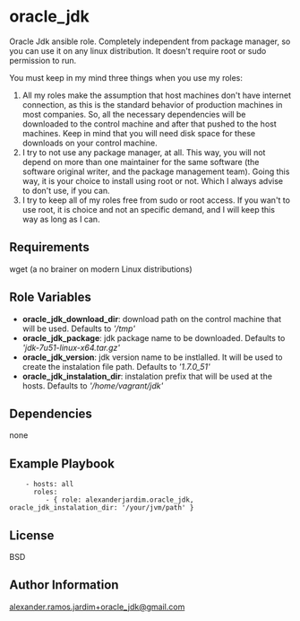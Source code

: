 oracle_jdk
========

Oracle Jdk ansible role. Completely independent from package manager, so you can use it on any linux distribution. It doesn't require root or sudo permission to run.

You must keep in my mind three things when you use my roles:

1. All my roles make the assumption that host machines don't have internet connection, as this is the standard behavior of production machines in most companies. So, all the necessary dependencies will be downloaded to the control machine and after that pushed to the host machines. Keep in mind that you will need disk space for these downloads on your control machine.
1. I try to not use any package manager, at all. This way, you will not depend on more than one maintainer for the same software (the software original writer, and the package management team). Going this way, it is your choice to install using root or not. Which I always advise to don't use, if you can.
1. I try to keep all of my roles free from sudo or root access. If you wan't to use root, it is choice and not an specific demand, and I will keep this way as long as I can.


Requirements
------------

wget (a no brainer on modern Linux distributions)

Role Variables
--------------

- **oracle_jdk_download_dir**: download path on the control machine that will be used. Defaults to *'/tmp'*
- **oracle_jdk_package**: jdk package name to be downloaded. Defaults to *'jdk-7u51-linux-x64.tar.gz'*
- **oracle_jdk_version**: jdk version name to be instlalled. It will be used to create the instalation file path. Defaults to *'1.7.0_51'*
- **oracle_jdk_instalation_dir**: instalation prefix that will be used at the hosts. Defaults to *'/home/vagrant/jdk'*

Dependencies
------------

none

Example Playbook
-------------------------
```
    - hosts: all
      roles:
         - { role: alexanderjardim.oracle_jdk, oracle_jdk_instalation_dir: '/your/jvm/path' }
```
License
-------

BSD

Author Information
------------------

alexander.ramos.jardim+oracle_jdk@gmail.com
